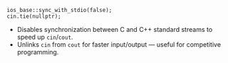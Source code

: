 ```
ios_base::sync_with_stdio(false);
cin.tie(nullptr);
```
- Disables synchronization between C and C++ standard streams to speed up `cin`/`cout`.
- Unlinks `cin` from `cout` for faster input/output — useful for competitive programming.

